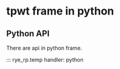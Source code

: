 # tpwt frame in python
## Python API

There are api in python frame.

::: rye_rp.temp
    handler: python
